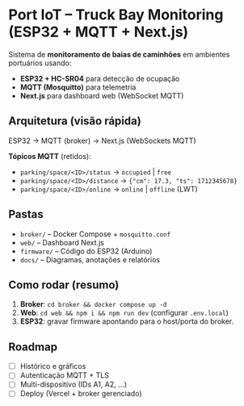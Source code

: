 # Port IoT – Truck Bay Monitoring (ESP32 + MQTT + Next.js)

Sistema de **monitoramento de baias de caminhões** em ambientes portuários usando:
- **ESP32 + HC-SR04** para detecção de ocupação
- **MQTT (Mosquitto)** para telemetria
- **Next.js** para dashboard web (WebSocket MQTT)

## Arquitetura (visão rápida)
ESP32  →  MQTT (broker)  →  Next.js (WebSockets MQTT)

**Tópicos MQTT** (retidos):
- `parking/space/<ID>/status` → `occupied` | `free`
- `parking/space/<ID>/distance` → `{"cm": 17.3, "ts": 1712345678}`
- `parking/space/<ID>/online` → `online` | `offline` (LWT)

## Pastas
- `broker/` – Docker Compose + `mosquitto.conf`
- `web/` – Dashboard Next.js
- `firmware/` – Código do ESP32 (Arduino)
- `docs/` – Diagramas, anotações e relatórios

## Como rodar (resumo)
1. **Broker**: `cd broker && docker compose up -d`
2. **Web**: `cd web && npm i && npm run dev` (configurar `.env.local`)
3. **ESP32**: gravar firmware apontando para o host/porta do broker.

## Roadmap
- [ ] Histórico e gráficos
- [ ] Autenticação MQTT + TLS
- [ ] Multi-dispositivo (IDs A1, A2, …)
- [ ] Deploy (Vercel + broker gerenciado)
